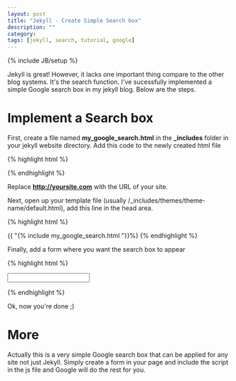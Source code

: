 ```yaml
---
layout: post
title: "Jekyll - Create Simple Search box"
description: ""
category: 
tags: [jekyll, search, tutorial, google]
---
```

{% include JB/setup %}

Jekyll is great! However, it lacks one important thing compare to the other blog systems. It's the search function. I've sucessfully implemented a simple Google search box in my jekyll blog. Below are the steps.

# Implement a Search box

First, create a file named **my_google_search.html** in the <span><b>_includes</b></span> folder in your jekyll website directory. Add this code to the newly created html file

{% highlight html %}
<script language="Javascript" type="text/javascript">
  function my_search_google()
  {
    var query = document.getElementById("my-google-search").value;
    window.open("http://google.com/search?q=" + query
	+ "%20site:" + "http://yoursite.com");
  }
</script>
{% endhighlight %}

Replace **http://yoursite.com** with the URL of your site.

Next, open up your template file (usually /_includes/themes/theme-name/default.html), add this line in the head area.

{% highlight html %}
<!-- my custom google search -->
{{ "{% include my_google_search.html "}}%}
{% endhighlight %}

Finally, add a form where you want the search box to appear

{% highlight html %}
<!-- my custom google search -->
<form onsubmit="tmtxt_search_google()" >
  <input type="text" id="my-google-search">
</form>
{% endhighlight %}

Ok, now you're done ;)

# More

Actually this is a very simple Google search box that can be applied for any site not just Jekyll. Simply create a form in your page and include the script in the js file and Google will do the rest for you.